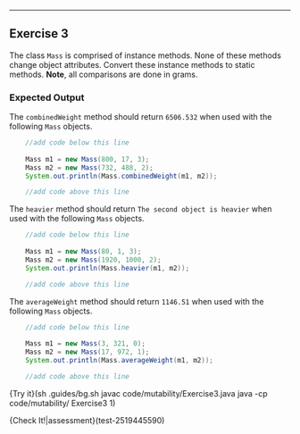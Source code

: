 ----------

## Exercise 3

The class `Mass` is comprised of instance methods. None of these methods change object attributes. Convert these instance methods to static methods. **Note**, all comparisons are done in grams.

### Expected Output

The `combinedWeight` method should return `6506.532` when used with the following `Mass` objects.

```java
    //add code below this line
    
    Mass m1 = new Mass(800, 17, 3);
    Mass m2 = new Mass(732, 488, 2);
    System.out.println(Mass.combinedWeight(m1, m2));

    //add code above this line
```

The `heavier` method should return `The second object is heavier` when used with the following `Mass` objects.

```java
    //add code below this line
    
    Mass m1 = new Mass(80, 1, 3);
    Mass m2 = new Mass(1920, 1000, 2);
    System.out.println(Mass.heavier(m1, m2));

    //add code above this line
```

The `averageWeight` method should return `1146.51` when used with the following `Mass` objects.

```java
    //add code below this line
    
    Mass m1 = new Mass(3, 321, 0);
    Mass m2 = new Mass(17, 972, 1);
    System.out.println(Mass.averageWeight(m1, m2));

    //add code above this line
```

{Try it}(sh .guides/bg.sh javac code/mutability/Exercise3.java java -cp code/mutability/ Exercise3 1)

{Check It!|assessment}(test-2519445590)
